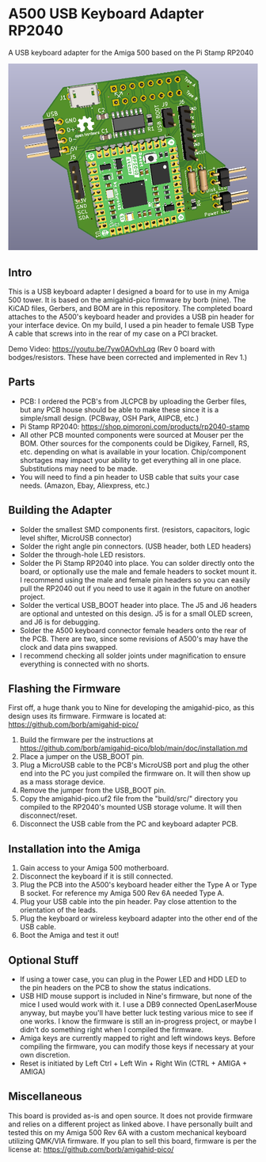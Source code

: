 # A500 USB Keyboard Adapter RP2040
A USB keyboard adapter for the Amiga 500 based on the Pi Stamp RP2040

![front-pcb](RP2040-A500-KB.PNG)

## Intro
This is a USB keyboard adapter I designed a board for to use in my Amiga 500 tower. It is based on the amigahid-pico firmware by borb (nine). The KiCAD files, Gerbers, and BOM are in this repository. The completed board attaches to the A500's keyboard header and provides a USB pin header for your interface device. On my build, I used a pin header to female USB Type A cable that screws into in the rear of my case on a PCI bracket.

Demo Video: https://youtu.be/7yw0AOvhLqg  (Rev 0 board with bodges/resistors. These have been corrected and implemented in Rev 1.)

## Parts
* PCB: I ordered the PCB's from JLCPCB by uploading the Gerber files, but any PCB house should be able to make these since it is a simple/small design. (PCBway, OSH Park, AllPCB, etc.)
* Pi Stamp RP2040: https://shop.pimoroni.com/products/rp2040-stamp
* All other PCB mounted components were sourced at Mouser per the BOM. Other sources for the components could be Digikey, Farnell, RS, etc. depending on what is available in your location. Chip/component shortages may impact your ability to get everything all in one place. Substitutions may need to be made.
* You will need to find a pin header to USB cable that suits your case needs. (Amazon, Ebay, Aliexpress, etc.)

## Building the Adapter
* Solder the smallest SMD components first. (resistors, capacitors, logic level shifter, MicroUSB connector)
* Solder the right angle pin connectors. (USB header, both LED headers)
* Solder the through-hole LED resistors.
* Solder the Pi Stamp RP2040 into place. You can solder directly onto the board, or optionally use the male and female headers to socket mount it. I recommend using the male and female pin headers so you can easily pull the RP2040 out if you need to use it again in the future on another project.
* Solder the vertical USB_BOOT header into place. The J5 and J6 headers are optional and untested on this design. J5 is for a small OLED screen, and J6 is for debugging.
* Solder the A500 keyboard connector female headers onto the rear of the PCB. There are two, since some revisions of A500's may have the clock and data pins swapped.
* I recommend checking all solder joints under magnification to ensure everything is connected with no shorts.

## Flashing the Firmware
First off, a huge thank you to Nine for developing the amigahid-pico, as this design uses its firmware. Firmware is located at: https://github.com/borb/amigahid-pico/
1. Build the firmware per the instructions at https://github.com/borb/amigahid-pico/blob/main/doc/installation.md
2. Place a jumper on the USB_BOOT pin.
3. Plug a MicroUSB cable to the PCB's MicroUSB port and plug the other end into the PC you just compiled the firmware on. It will then show up as a mass storage device.
4. Remove the jumper from the USB_BOOT pin.
5. Copy the amigahid-pico.uf2 file from the "build/src/" directory you compiled to the RP2040's mounted USB storage volume. It will then disconnect/reset.
6. Disconnect the USB cable from the PC and keyboard adapter PCB.

## Installation into the Amiga
1. Gain access to your Amiga 500 motherboard.
2. Disconnect the keyboard if it is still connected.
3. Plug the PCB into the A500's keyboard header either the Type A or Type B socket. For reference my Amiga 500 Rev 6A needed Type A.
4. Plug your USB cable into the pin header. Pay close attention to the orientation of the leads.
5. Plug the keyboard or wireless keyboard adapter into the other end of the USB cable.
6. Boot the Amiga and test it out!

## Optional Stuff
* If using a tower case, you can plug in the Power LED and HDD LED to the pin headers on the PCB to show the status indications.
* USB HID mouse support is included in Nine's firmware, but none of the mice I used would work with it. I use a DB9 connected OpenLaserMouse anyway, but maybe you'll have better luck testing various mice to see if one works. I know the firmware is still an in-progress project, or maybe I didn't do something right when I compiled the firmware. 
* Amiga keys are currently mapped to right and left windows keys. Before compiling the firmware, you can modify those keys if necessary at your own discretion.
* Reset is initiated by Left Ctrl + Left Win + Right Win (CTRL + AMIGA + AMIGA)

## Miscellaneous
This board is provided as-is and open source. It does not provide firmware and relies on a different project as linked above. I have personally built and tested this on my Amiga 500 Rev 6A with a custom mechanical keyboard utilizing QMK/VIA firmware.
If you plan to sell this board, firmware is per the license at: https://github.com/borb/amigahid-pico/

